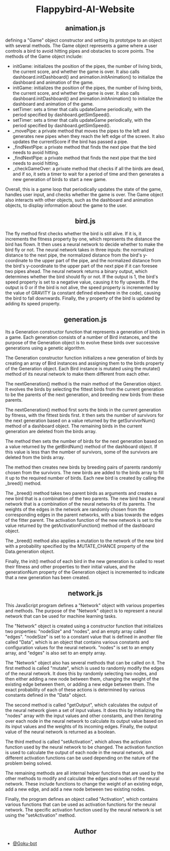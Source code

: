 # <h1 align="center">Flappybird-AI-Website</h1>



## <h2 align="center">animation.js</h2>

defining a "Game" object constructor and setting its prototype to an object with several methods. The Game object represents a game where a user controls a bird to avoid hitting pipes and obstacles to score points. The methods of the Game object include:

 - initGame: initializes the position of the pipes, the number of living birds, the current score, and whether the game is over. It also calls dashboard.initDashboard() and animation.initAnimation() to initialize the dashboard and animation of the game.
 - initGame: initializes the position of the pipes, the number of living birds, the current score, and whether the game is over. It also calls dashboard.initDashboard() and animation.initAnimation() to initialize the dashboard and animation of the game.
 - setTimer: sets a timer that calls updateGame periodically, with the period specified by dashboard.getSimSpeed().
 - setTimer: sets a timer that calls updateGame periodically, with the period specified by dashboard.getSimSpeed().
 - _movePipe: a private method that moves the pipes to the left and generates new pipes when they reach the left edge of the screen. It also updates the currentScore if the bird has passed a pipe.
 - _findNextPipe: a private method that finds the next pipe that the bird needs to avoid hitting.
 - _findNextPipe: a private method that finds the next pipe that the bird needs to avoid hitting.
 - _checkGameOver: a private method that checks if all the birds are dead, and if so, it sets a timer to wait for a period of time and then generates a new generation of birds to start a new game.

Overall, this is a game loop that periodically updates the state of the game, handles user input, and checks whether the game is over. The Game object also interacts with other objects, such as the dashboard and animation objects, to display information about the game to the user.



## <h2 align="center">bird.js</h2>

The fly method first checks whether the bird is still alive. If it is, it increments the fitness property by one, which represents the distance the bird has flown. It then uses a neural network to decide whether to make the bird fly or not. The neural network takes in three inputs: the normalized distance to the next pipe, the normalized distance from the bird's y-coordinate to the upper part of the pipe, and the normalized distance from the bird's y-coordinate to the upper part of the next pipe if it can foresee two pipes ahead. The neural network returns a binary output, which determines whether the bird should fly or not. If the output is 1, the bird's speed property is set to a negative value, causing it to fly upwards. If the output is 0 or if the bird is not alive, the speed property is incremented by the value of GRAVITY (a constant defined elsewhere in the code), causing the bird to fall downwards. Finally, the y property of the bird is updated by adding its speed property.



## <h2 align="center">generation.js</h2>

Its a Generation constructor function that represents a generation of birds in a game. Each generation consists of a number of Bird instances, and the purpose of the Generation object is to evolve these birds over successive generations using a genetic algorithm.

The Generation constructor function initializes a new generation of birds by creating an array of Bird instances and assigning them to the birds property of the Generation object. Each Bird instance is mutated using the mutate() method of its neural network to make them different from each other.

The nextGeneration() method is the main method of the Generation object. It evolves the birds by selecting the fittest birds from the current generation to be the parents of the next generation, and breeding new birds from these parents.

The nextGeneration() method first sorts the birds in the current generation by fitness, with the fittest birds first. It then sets the number of survivors for the next generation based on a value returned by the getSurvivorNum() method of a dashboard object. The remaining birds in the current generation are deleted from the birds array.

The method then sets the number of birds for the next generation based on a value returned by the getBirdNum() method of the dashboard object. If this value is less than the number of survivors, some of the survivors are deleted from the birds array.

The method then creates new birds by breeding pairs of parents randomly chosen from the survivors. The new birds are added to the birds array to fill it up to the required number of birds. Each new bird is created by calling the _breed() method.

The _breed() method takes two parent birds as arguments and creates a new bird that is a combination of the two parents. The new bird has a neural network that is a combination of the neural networks of its parents. The weights of the edges in the network are randomly chosen from the corresponding edges in the parent networks, with a bias towards the edges of the fitter parent. The activation function of the new network is set to the value returned by the getActivationFunction() method of the dashboard object.

The _breed() method also applies a mutation to the network of the new bird with a probability specified by the MUTATE_CHANCE property of the Data.generation object.

Finally, the init() method of each bird in the new generation is called to reset their fitness and other properties to their initial values, and the generationNum property of the Generation object is incremented to indicate that a new generation has been created.



## <h2 align="center">network.js</h2>

This JavaScript program defines a "Network" object with various properties and methods. The purpose of the "Network" object is to represent a neural network that can be used for machine learning tasks.

The "Network" object is created using a constructor function that initializes two properties: "nodeSize" and "nodes", and an empty array called "edges". "nodeSize" is set to a constant value that is defined in another file called "Data", which is an object that contains various constants and configuration values for the neural network. "nodes" is set to an empty array, and "edges" is also set to an empty array.

The "Network" object also has several methods that can be called on it. The first method is called "mutate", which is used to randomly modify the edges of the neural network. It does this by randomly selecting two nodes, and then either adding a new node between them, changing the weight of the existing edge between them, or adding a new edge between them. The exact probability of each of these actions is determined by various constants defined in the "Data" object.

The second method is called "getOutput", which calculates the output of the neural network given a set of input values. It does this by initializing the "nodes" array with the input values and other constants, and then iterating over each node in the neural network to calculate its output value based on its input values and the weights of its incoming edges. Finally, the output value of the neural network is returned as a boolean.

The third method is called "setActivation", which allows the activation function used by the neural network to be changed. The activation function is used to calculate the output of each node in the neural network, and different activation functions can be used depending on the nature of the problem being solved.

The remaining methods are all internal helper functions that are used by the other methods to modify and calculate the edges and nodes of the neural network. These include functions to change the weight of an existing edge, add a new edge, and add a new node between two existing nodes.

Finally, the program defines an object called "Activation", which contains various functions that can be used as activation functions for the neural network. The specific activation function used by the neural network is set using the "setActivation" method.



## <h2 align="center">Author</h2>

- [@Goku-bot](https://github.com/Goku-bot/)
